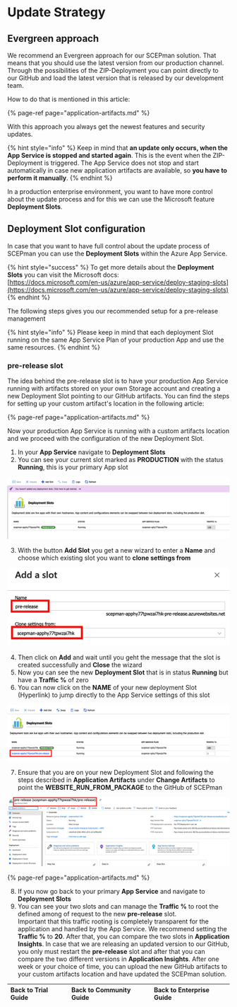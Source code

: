 # Update Strategy

## Evergreen approach

We recommend an Evergreen approach for our SCEPman solution. That means that you should use the latest version from our production channel. Through the possibilities of the ZIP-Deployment you can point directly to our GitHub and load the latest version that is released by our development team.

How to do that is mentioned in this article: 

{% page-ref page="application-artifacts.md" %}

With this approach you always get the newest features and security updates.

{% hint style="info" %}
Keep in mind that **an update only occurs, when the App Service is stopped and started again**. This is the event when the ZIP-Deployment is triggered. The App Service does not stop and start automatically in case new application artifacts are available, so **you have to perform it manually**.
{% endhint %}

In a production enterprise environment, you want to have more control about the update process and for this we can use the Microsoft feature **Deployment Slots**.

## Deployment Slot configuration

In case that you want to have full control about the update process of SCEPman you can use the **Deployment Slots** within the Azure App Service.

{% hint style="success" %}
To get more details about the **Deployment Slots** you can visit the Microsoft docs:   
[https://docs.microsoft.com/en-us/azure/app-service/deploy-staging-slots](https://docs.microsoft.com/en-us/azure/app-service/deploy-staging-slots)
{% endhint %}

The following steps gives you our recommended setup for a pre-release management

{% hint style="info" %}
Please keep in mind that each deployment Slot running on the same App Service Plan of your production App and use the same resources.
{% endhint %}

### pre-release slot

The idea behind the pre-release slot is to have your production App Service running with artifacts stored on your own Storage account and creating a new Deployment Slot pointing to our GitHub artifacts. You can find the steps for setting up your custom artifact's location in the following article: 

{% page-ref page="application-artifacts.md" %}

Now your production App Service is running with a custom artifacts location and we proceed with the configuration of the new Deployment Slot.

1. In your **App Service** navigate to **Deployment Slots**
2. You can see your current slot marked as **PRODUCTION** with the status **Running**, this is your primary App slot

![](../../.gitbook/assets/screen-shot-2021-01-25-at-17.35.39.png)

3. With the button **Add Slot** you get a new wizard to enter a **Name** and choose which existing slot you want to **clone settings from**

![](../../.gitbook/assets/screen-shot-2021-01-25-at-17.38.38.png)

4. Then click on **Add** and wait until you geht the message that the slot is created successfully and **Close** the wizard  
5. Now you can see the new **Deployment Slot** that is in status **Running** but have a **Traffic %** of zero  
6. You can now click on the **NAME** of your new deployment Slot \(Hyperlink\) to jump directly to the App Service settings of this slot

![](../../.gitbook/assets/screen-shot-2021-01-25-at-17.41.23.png)

7. Ensure that you are on your new Deployment Slot and following the steps described in **Application Artifacts** under **Change Artifacts** to point the **WEBSITE\_RUN\_FROM\_PACKAGE** to the GitHub of SCEPman

![](../../.gitbook/assets/screen-shot-2021-01-25-at-17.42.45.png)

{% page-ref page="application-artifacts.md" %}

8. If you now go back to your primary **App Service** and navigate to **Deployment Slots**  
9. You can see your two slots and can manage the **Traffic %** to root the defined among of request to the new **pre-release** slot.  
Important that this traffic rooting is completely transparent for the application and handled by the App Service. We recommend setting the **Traffic %** to **20**. After that, you can compare the two slots in **Application Insights**. In case that we are releasing an updated version to our GitHub, you only must restart the **pre-release** slot and after that you can compare the two different versions in **Application Insights**. After one week or your choice of time, you can upload the new GitHub artifacts to your custom artifacts location and have updated the SCEPman solution.

| Back to Trial Guide | Back to Community Guide | ​Back to Enterprise Guide​ |
| :--- | :--- | :--- |


